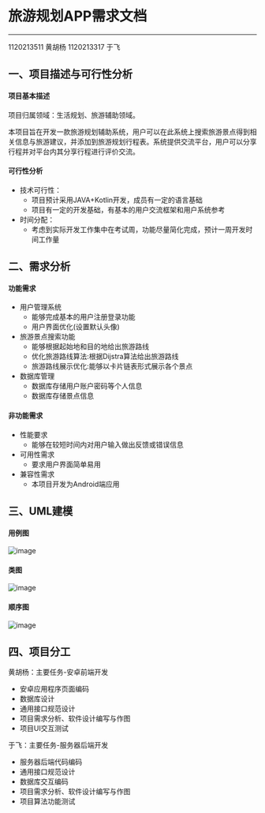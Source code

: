 # 旅游规划APP需求文档

---------------
1120213511 黄胡杨  1120213317 于飞


## 一、项目描述与可行性分析

#### 项目基本描述

项目归属领域：生活规划、旅游辅助领域。

本项目旨在开发一款旅游规划辅助系统，用户可以在此系统上搜索旅游景点得到相关信息与旅游建议，并添加到旅游规划行程表。系统提供交流平台，用户可以分享行程并对平台内其分享行程进行评价交流。

#### 可行性分析

- 技术可行性：
  - 项目预计采用JAVA+Kotlin开发，成员有一定的语言基础
  - 项目有一定的开发基础，有基本的用户交流框架和用户系统参考
- 时间分配：
  - 考虑到实际开发工作集中在考试周，功能尽量简化完成，预计一周开发时间工作量

## 二、需求分析

#### 功能需求

- 用户管理系统
  - 能够完成基本的用户注册登录功能
  - 用户界面优化(设置默认头像)
- 旅游景点搜索功能
  - 能够根据起始地和目的地给出旅游路线
  - 优化旅游路线算法:根据Dijstra算法给出旅游路线
  - 旅游路线展示优化:能够以卡片链表形式展示各个景点
- 数据库管理
  - 数据库存储用户账户密码等个人信息
  - 数据库存储景点信息

#### 非功能需求

- 性能要求
  - 能够在较短时间内对用户输入做出反馈或错误信息
- 可用性需求
  - 要求用户界面简单易用
- 兼容性需求
  - 本项目开发为Android端应用

## 三、UML建模

#### 用例图
![image](uploads/d72f2b97371e0cabce77778d5fd4028b/image.png)

#### 类图

![image](uploads/ed70b171be47ee44c96d2ec90226e0e3/image.png)

#### 顺序图
![image](uploads/fd16aaae7fa4c53ee7a3c92d2a3b3512/image.png)

## 四、项目分工

黄胡杨：主要任务-安卓前端开发
- 安卓应用程序页面编码
- 数据库设计
- 通用接口规范设计
- 项目需求分析、软件设计编写与作图
- 项目UI交互测试


于飞：主要任务-服务器后端开发
- 服务器后端代码编码
- 通用接口规范设计
- 数据库交互编码
- 项目需求分析、软件设计编写与作图
- 项目算法功能测试